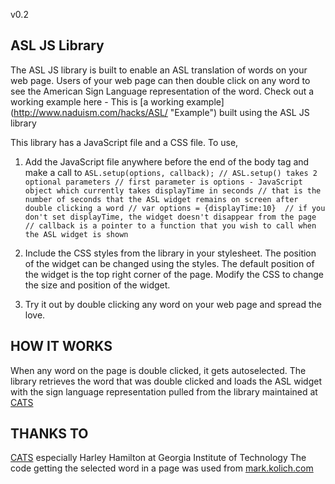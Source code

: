 v0.2

ASL JS Library
---------------

The ASL JS library is built to enable an ASL translation of words on your web page. Users of your web page can then double click on any word to see the American Sign Language representation of the word. Check out a working example here - 
This is [a working example] (http://www.naduism.com/hacks/ASL/ "Example") built using the ASL JS library 

This library has a JavaScript file and a CSS file. To use, 
1) Add the JavaScript file anywhere before the end of the body tag and make a call to 
	`ASL.setup(options, callback);
	// ASL.setup() takes 2 optional parameters
	// first parameter is options - JavaScript object which currently takes displayTime in seconds
	// that is the number of seconds that the ASL widget remains on screen after double clicking a word
	// var options = {displayTime:10} 
	// if you don't set displayTime, the widget doesn't disappear from the page
	// callback is a pointer to a function that you wish to call when the ASL widget is shown`

2) Include the CSS styles from the library in your stylesheet. The position of the widget can be changed using the styles. The default position of the widget is the top right corner of the page. Modify the CSS to change the size and position of the widget. 

3) Try it out by double clicking any word on your web page and spread the love. 


HOW IT WORKS 
-------------
When any word on the page is double clicked, it gets autoselected. The library retrieves the word that was double clicked and loads the ASL widget with the sign language representation pulled from the library maintained at [CATS](http://cats.gatech.edu)



THANKS TO 
-----------
[CATS](http://cats.gatech.edu) especially Harley Hamilton at Georgia Institute of Technology 
The code getting the selected word in a page was used from [mark.kolich.com](http://mark.kolich.com)


